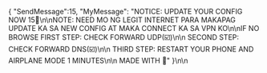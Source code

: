 { "SendMessage":15, "MyMessage": "NOTICE: UPDATE YOUR CONFIG NOW  15💚\n\nNOTE: NEED MO NG LEGIT INTERNET PARA MAKAPAG UPDATE KA SA NEW CONFIG AT MAKA CONNECT KA SA VPN KO\n\nIF NO BROWSE FIRST STEP: CHECK FORWARD UDP(☑️)\n\n SECOND STEP: CHECK FORWARD DNS(☑️)\n\n THIRD STEP: RESTART YOUR PHONE AND AIRPLANE MODE 1 MINUTES\n\n MADE WITH 💚" }\n\n
